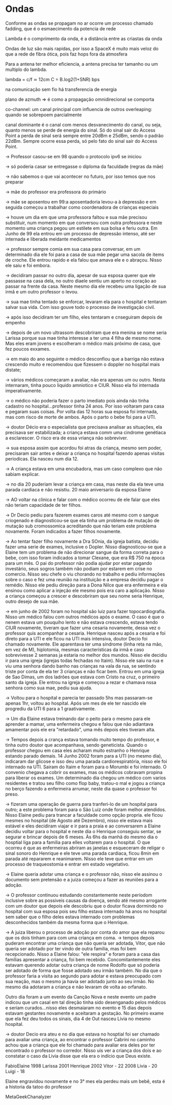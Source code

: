 # Ondas

Conforme as ondas se propagam no ar ocorre um processo chamado fadding, que é o esmaecimento da potencia de rede

Lambda é o comprimento da onda, é a distância entre as criastas da onda

Ondas de luz são mais rapidas, por isso a SpaceX é muito mais veloz do que a rede de fibra ótica, pois faz hops fora da atmosfera

Para a antena ter melhor eficiencia, a antena precisa ter tamanho ou um multiplo do lambda.

lambda = c/f ≃ 12cm C = B.log2(1+SNR) bps

na comunicação sem fio há transferencia de energia

plano de azmuth => é como a propagação omnidirecional se comporta

co-channel: um canal principal com influencia de outros overleaping: quando se sobrepoem parcialmente

canal dominante é o canal com menos desvanecimento do canal, ou seja, quanto menos se perde de energia do sinal. Só do sinal sair do Access Point a perda de sinal será sempre entre 20dBm e 25dBm, sendo o padrão 22dBm. Sempre ocorre essa perda, só pelo fato do sinal sair do Access Point.

\-> Professor casou-se em 98 quando o protocolo ipv6 se iniciou&#x20;

\-> só poderia casar se entregasse o diploma da faculdade (regras da mãe)&#x20;

\-> não sabemos o que vai acontecer no futuro, por isso temos que nos preparar&#x20;

\-> mãe do professor era professora do primário&#x20;

\-> mãe se aposentou em 99:a aposentadoria levou-a à depressão e em seguida começou a trabalhar como coordenadora de crianças especiais&#x20;

\-> houve um dia em que uma professora faltou e sua mãe precisou substituir, num momento em que conversou com outra professora e neste momento uma criança pegou um estilete em sua bolsa e feriu outra. Em Junho de 99 ela entrou em um processo de depressão intenso, até ser internada e liberada meidante medicamentos&#x20;

\-> professor sempre comia em sua casa para conversar, em um determinado dia ele foi para a casa de sua mãe pegar uma sacola de items de croche. Ele entrou rapido e ela falou que amava ele e o abraçou. Nisso ele saiu e foi embora.&#x20;

\-> decidiram passar no outro dia, apesar de sua esposa querer que ele passasse na casa dela, no outro diaele sentiu um aperto no coração ao passar na frente da casa. Neste mesmo dia ele recebeu uma ligação de sua irmã e um outro professor o levou.&#x20;

\-> sua mae tinha tentado se enforcar, levaram ela para o hospital e tentaram salvar sua vida. Com isso gouve todo o processo de investigação civil.&#x20;

\-> após isso decidiram ter um filho, eles tentaram e cnseguiram depois de empenho&#x20;

\-> depois de um novo ultrassom descobriram que era menina se nome seria Larissa porque sua mae tinha interesse a ter uma 4 filha de mesmo nome. Mas eles eram jovens e escolheram o médico mais próximo de casa, que fez poucos exxames.&#x20;

\-> em maio do ano seguinte o médico desconfiou que a barriga não estava crescendo muito e recomendou que fizessem o doppler no hospital mais distate;&#x20;

\-> vários médicos começaram a avaliar, não era apenas um ou outro. Nesta internaram, tinha pouco liquido amniotico e CIUR. Nisso ela foi internada imperativamente.&#x20;

\-> o médico não poderia fazer o parto imediato pois ainda não tinha cadastro no hospital...professor tinha 24 anos. Por isso voltaram para casa e pegaram suas coisas. Por volta das 12 horas sua esposa foi internada, mas com risco de morte de ambos. Após o parto o bebe foi para a UTI.&#x20;

\-> doutor Décio era o especialista que precisava analisar as situações, ela precisava ser estabilizada; a criança estava comm uma cindrome genétiaca a esclarescer. O risco era de essa vriança não sobreviver.

\-> sua esposa assim que acordou foi atras da criança, mesmo sem poder, precisaram sair antes e deixar a criança no hospital fazendo apenas visitas periodicas. Ela nasceu num dia 12.&#x20;

\-> A criança estava em uma encubadora, mas um caso complexo que não sabiam explicar.&#x20;

\-> no dia 20 puderiam levar a criança em casa, mas neste dia ela teve uma parada cardiaca e não resistiu. 20 maio aniversario da esposa Elaine&#x20;

\-> AO voltar na clinica e falar com o médico ocorreu de ele falar que eles não teriam capacidade de ter filhos.

\-> Dr Decio pediu para fazerem exames caros até mesmo com o sangue criogenado e diagnosticou-se que ela tinha um problema de mutação de mutação sub cromossomica acreditando que não teriam este problema novamente. Foram indicados a fazer filhos novamente.

\-> Ao tentar fazer filho novamente a Dra SOnia, da igreja batista, decidiu fazer uma serie de exames, inclusive o Dopler. Nisso diagnosticou-se que a Elaine tem um problema de não direcionar sangue da forma correta para o bebe, com isso foram indicados a tomar Clexane, que era R$ 750 na época para um mês. O pai do professor não podia ajudar por estar pagando investário, seus sogros também não podiam por estarem em crise no comercio. Nisso seu chefe o viu chorando no trabalho e pediu informações sobre o caso e fez uma reunião na instituição e a empresa decidiu pagar o remédio. Nisso ele pediu direção para a Dona Nilce que era enfermeira e ela ensinou como aplicar a injeção ele mesmo pois era caro a aplicação. Nisso a criança começou a crescer e descobriram que seu nome seria Henrique, outro desejo de sua mãe.

\-> em junho de 2002 foram no hospital são luiz para fazer topocardiografia. Nisso um médico falou com outros médicos após o exame. O caso é que o nenem estava um pouquiho lento e não estava crescendo, estava tendo CIUR novamente, tiveram que fazer uma cesaria novamente, dessa vez o professor quis acompanhar a cesaria. Henrique nasceu após a cesaria e foi direto para a UTI e ele ficou na UTI mais intensiva, doutor Decio foi chamado novamente. Ele aparentava ter uma síndrome (linha reta na mão, em vez de M), hiplotomia, mesmas características da irmã e caso sobrevivesse 2 semanas ja estaria no melhor dos mundos. Nisso ele decidiu ir para uma igreja (igrejas todas fechadas no Itaim). Nisso ele saiu na rua e viu uma senhora dando banho nas crianças na vala da rua, se sentindo triste por conta de ela ter 3 crianças e não ficar bem. Entrou em uma igreja de Sao Dimas, um dos ladrões que estava com Cristo na cruz, o primeiro santo da igreja. Ele entrou na igreja e começou a rezar e chamava nssa senhora como sua mae, pediu sua ajuda.

\-> Voltou para o hospital e parecia ter passado 5hs mas passaram-se apenas 1hr, voltou ao hospital. Após um mes de ele ter nascido ele progrediu da UTI 6 para a 1 graativamente.

\-> Um dia Elaine estava treinando dar o peito para o mesmo para ele aprender a mamar, uma enfermeira chegou e falou que não adiantava amamentar pois ele era "retardado", uma mês depois eles tiveram alta.

\-> Tempos depois a crança estava tomando muito tempo do professor, e tinha outro doutor que acompanhava, sendo geneticista. Quando o professor chegou em casa eles acharam muito estranho o Henrique estando parado demais. 14 Junho 2002 foram para a UTI (no mesmo dia), indicaram dar glicose e isso deu uma parada cardiorespiratória, nisso ele foi internado na UTI. Sairam do Itaim e foram para o Morumbi e foi internado. O convenio chegava a cobrir os exames, mas os médicos cobravam propina para liberar os exames. Um determinado dia chegou um médico com varios residentes e tratou seu filho como flop baby, tratou-o mal e jogou a criança no berço fazendo a enfermeira arrumar, neste dia quase o professor foi preso.&#x20;

\-> fizeram uma operação de guerra para tranferi-lo de um hospital para outro; a este problema foram para o São Luiz onde foram melhor atendidos. Nisso Elaine pediu para trancar a faculdade como opção propria. ele ficou mesmes no hospital (de Agosto até Dezembro), nisso ele estava mais estável e eles decidiram viajar e ir para a praia e ao conversarem a Elaine decidiu voltar para o hospital e neste dia o Henrique conseguiu sentar, se segurar e brincar depois de 6 meses. Às 6hs da manhã do mesmo dia o hosptial liga para a familia para elles voltarem para o hospital. O que ocorreu é que as enfermeiras abriram as janelas e esqueceram de religar o sinal sonoro do Henrique e ele teve uma parada cardiaca, ficou 8min em parada até repararem e reanimarem. Nisso ele teve que entrar em um processo de traqueostomia e entrar em estado vegetativo.

\-> Elaine queria adotar uma criança e o professor não, nisso ele assinou o documento sem pretensão e a juiza começou a fazer as reuniões para a adoção.

\-> O professor continuou estudando constantemente neste períodom inclusive sobre as possiveis causas da doença, sendo até mesmo arrogante com um doutor que depois ele descobriu que o doutor ficava dormindo no hospital com sua esposa pois seu filho estava internado há anos no hospital sem saber que o filho deles estava internado com problemas desconhecidos também da mesma forma que o Henrique.

\-> A juiza liberou o processo de adoção por conta do amor que ela reparou que os dois tinham para com uma criança em coma. -> tempos depois puderam encontrar uma criança que não queria ser adotada, Vitor, que não queria ser adotado por ter vindo de outra familia, mas foi bem recepcionado. Nisso a Elaine falou: "ele respira" e foram para a casa das famílias apresentar a criança, foi bem recebido. Concomitantemente eles estavam querendo adotar outra criança de nome Rodolfo que só poderia ser adotado de forma que fosse adotado seu irmão também. No dia que o professor faria a visita ao segundo para adotar e estava preocupado com sua reação, mas o mesmo ja havia ser adotado junto ao seu irmão. No mesmo dia adotaram a criança e não levaram de volta ao orfanato.

Outro dia foram a um evento da Canção Nova e neste evento um padre indicou que um casal em tal direção tinha sido desenganado pelos médicos e seriam curados...nisso eles desmaiaram no evento e 15 dias depois estavam gestantes novamente e aceitaram a gestação. No primeiro exame que ela fez deu todos os sinais, dia 4 de Out nasceu Livia no mesmo hospital.&#x20;

\-> doutor Decio era ateu e no dia que estava no hosptial foi ser chamado para avaliar uma criança, ao encontrar o professor Cabrini no caminho achou que a criança que ele foi chamado para avaliar era deles por ter encontrado o professor no corredor. Nisso uis ver a criança dos dois e ao constatar o caso da Livia disse que ela era o indício que Deus existe.

FabioElaine 1998 Larissa 2001 Henrique 2002 Vitor - 22 2008 Livia - 20 Luigi - 18

Elaine engravidou novamente e no 3° mes ela perdeu mais um bebê, esta é a historia da tatoo do professor

MetaGeekChanalyzer
